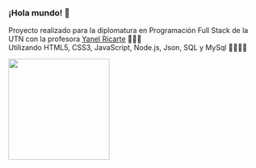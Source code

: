 <h3>¡Hola mundo! 👋 </h3>
<p>Proyecto realizado para la diplomatura en Programación Full Stack de la UTN con la profesora <a href="https://github.com/yanelricarte">Yanel Ricarte</a> 💪🏻💯<br>
Utilizando HTML5, CSS3, JavaScript, Node.js, Json, SQL y MySql 👨🏻‍💻✨ <br></p>

<img src="https://media.giphy.com/media/citBl9yPwnUOs/giphy.gif" width="200"  ></img>

